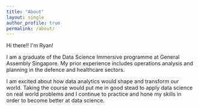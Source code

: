 ```yaml
---
title: "About"
layout: single
author_profile: true
permalink: /about/
---
```


Hi there!! I'm Ryan!

I am a graduate of the Data Science Immersive programme at General Assembly Singapore. My prior experience includes operations analysis and planning in the defence and healthcare sectors.

I am excited about how data analytics would shape and transform our world. Taking the course would put me in good stead to 
apply data science on real world problems and I continue to practice and hone my skills in order to become better at data science.
